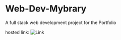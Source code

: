 # Web-Dev-Mybrary

A full stack web development project for the Portfolio

hosted link: ![Link](https://mybrary02.herokuapp.com/)